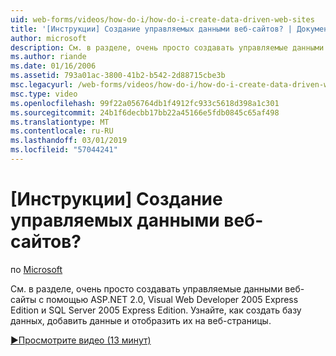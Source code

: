 ```yaml
---
uid: web-forms/videos/how-do-i/how-do-i-create-data-driven-web-sites
title: '[Инструкции] Создание управляемых данными веб-сайтов? | Документы Майкрософт'
author: microsoft
description: См. в разделе, очень просто создавать управляемые данными веб-сайты с помощью ASP.NET 2.0, Visual Web Developer 2005 Express Edition и SQL Server 2005 Express Edition. Дополнительные сведения...
ms.author: riande
ms.date: 01/16/2006
ms.assetid: 793a01ac-3800-41b2-b542-2d88715cbe3b
msc.legacyurl: /web-forms/videos/how-do-i/how-do-i-create-data-driven-web-sites
msc.type: video
ms.openlocfilehash: 99f22a056764db1f4912fc933c5618d398a1c301
ms.sourcegitcommit: 24b1f6decbb17bb22a45166e5fdb0845c65af498
ms.translationtype: MT
ms.contentlocale: ru-RU
ms.lasthandoff: 03/01/2019
ms.locfileid: "57044241"
---
```

<a name="how-do-i-create-data-driven-web-sites"></a>[Инструкции] Создание управляемых данными веб-сайтов?
====================
по [Microsoft](https://github.com/microsoft)

См. в разделе, очень просто создавать управляемые данными веб-сайты с помощью ASP.NET 2.0, Visual Web Developer 2005 Express Edition и SQL Server 2005 Express Edition. Узнайте, как создать базу данных, добавить данные и отобразить их на веб-страницы.

[&#9654;Просмотрите видео (13 минут)](https://channel9.msdn.com/Blogs/ASP-NET-Site-Videos/how-do-i-create-data-driven-web-sites)
